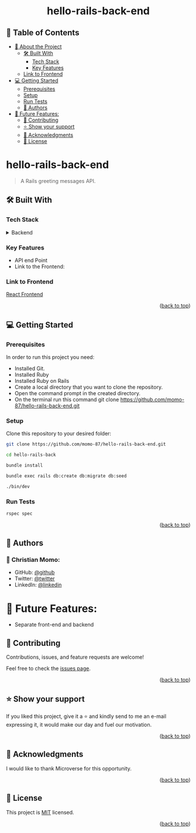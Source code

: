 <a name="readme-top"></a>

<div align="center">

  <br/>
  <h1>hello-rails-back-end</h1>

</div>

## 📗 Table of Contents

- [📖 About the Project](#hello-rails-back-end)
  - [🛠 Built With](#🛠-built-with)
    - [Tech Stack](#tech-stack)
    - [Key Features](#key-features)
  - [Link to Frontend](#link-to-frontend)
- [💻 Getting Started](#💻-getting-started)
  - [Prerequisites](#prerequisites)
  - [Setup](#setup)
  - [Run Tests](#run-tests)
  - [👥 Authors](#👥-authors)
- [🔭 Future Features:](#🔭-future-features)
  - [🤝 Contributing](#🤝-contributing)
  - [⭐️ Show your support](#️⭐️-show-your-support)
  - [🙏 Acknowledgments](#🙏-acknowledgments)
  - [📝 License](#📝-license)

<!-- PROJECT DESCRIPTION -->

# hello-rails-back-end

> A Rails greeting messages API. 

## 🛠 Built With

### Tech Stack

<details>
<!-- <summary>Frontend</summary>
  <ul>
    <li><a href="https://reactjs.org/">React</a></li>
  </ul> -->
  <summary>Backend</summary>
  <ul>
    <li><a href="https://rubyonrails.org/">Ruby on Rails</a></li>
  </ul>
</details>

<!-- Features -->

### Key Features

- API end Point
- Link to the Frontend: 

### Link to Frontend
[React Frontend](https://github.com/momo-87/hello-react-front-end.git)
<p align="right">(<a href="#readme-top">back to top</a>)</p>

<!-- GETTING STARTED -->

## 💻 Getting Started

### Prerequisites

In order to run this project you need:

- Installed Git.
- Installed Ruby
- Installed Ruby on Rails
- Create a local directory that you want to clone the repository.
- Open the command prompt in the created directory.
- On the terminal run this command git clone https://github.com/momo-87/hello-rails-back-end.git

### Setup

Clone this repository to your desired folder:

```sh
git clone https://github.com/momo-87/hello-rails-back-end.git
```

```sh
cd hello-rails-back
```

```sh
bundle install
```

```sh
bundle exec rails db:create db:migrate db:seed
```

```sh
./bin/dev
```

### Run Tests

```sh
rspec spec
```

<p align="right">(<a href="#readme-top">back to top</a>)</p>

<!-- AUTHORS -->

## 👥 Authors

### 👤 **Christian Momo**:

- GitHub: [@github](https://github.com/momo-87)
- Twitter: [@twitter](https://twitter.com/Momo_yde)
- LinkedIn: [@linkedin](https://www.linkedin.com/in/christian-momo/)

# 🔭 Future Features:

- Separate front-end and backend

## 🤝 Contributing

Contributions, issues, and feature requests are welcome!

Feel free to check the [issues page](https://github.com/momo-87/hello-rails-back-end/issues).

<p align="right">(<a href="#readme-top">back to top</a>)</p>

<!-- SUPPORT -->

## ⭐️ Show your support

If you liked this project, give it a ⭐️ and kindly send to me an e-mail expressing it, it would make our day and fuel our motivation.

<p align="right">(<a href="#readme-top">back to top</a>)</p>

<!-- ACKNOWLEDGEMENTS -->

## 🙏 Acknowledgments

I would like to thank Microverse for this opportunity.

<p align="right">(<a href="#readme-top">back to top</a>)</p>

<!-- LICENSE -->

## 📝 License

This project is [MIT](./LICENSE) licensed.

<p align="right">(<a href="#readme-top">back to top</a>)</p>
